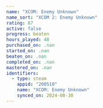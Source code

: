 ```yaml
---
name: "XCOM: Enemy Unknown"
name_sort: "XCOM 2: Enemy Unknown"
rating: 87
active: false
progress: beaten
hours_played: 48
purchased_on: .nan
started_on: .nan
beaten_on: .nan
completed_on: .nan
mastered_on: .nan
identifiers:
  - type: steam
    appid: "200510"
    name: "XCOM: Enemy Unknown"
    synced_on: 2024-08-30
---
```


